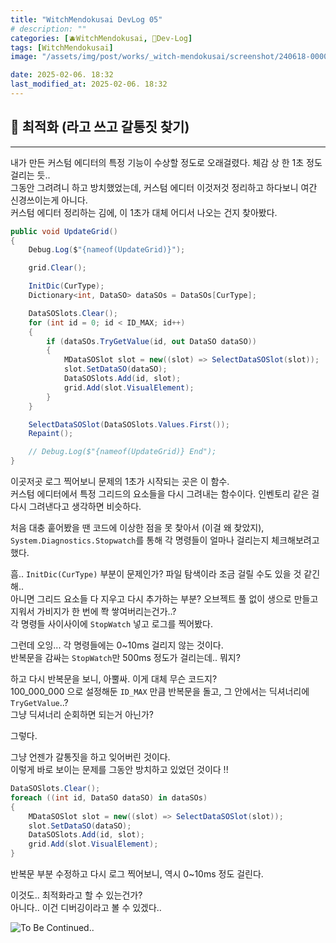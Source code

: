```yaml
---
title: "WitchMendokusai DevLog 05"
# description: ""
categories: [🫐WitchMendokusai, 🍋Dev-Log]
tags: [WitchMendokusai]
image: "/assets/img/post/works/_witch-mendokusai/screenshot/240618-000000.png"

date: 2025-02-06. 18:32
last_modified_at: 2025-02-06. 18:32
---
```


## 📀 최적화 (라고 쓰고 갈통짓 찾기)

---

내가 만든 커스텀 에디터의 특정 기능이 수상할 정도로 오래걸렸다. 체감 상 한 1초 정도 걸리는 듯..  
그동안 그려려니 하고 방치했었는데, 커스텀 에디터 이것저것 정리하고 하다보니 여간 신경쓰이는게 아니다.  
커스텀 에디터 정리하는 김에, 이 1초가 대체 어디서 나오는 건지 찾아봤다.  

```cs
public void UpdateGrid()
{
    Debug.Log($"{nameof(UpdateGrid)}");

    grid.Clear();

    InitDic(CurType);
    Dictionary<int, DataSO> dataSOs = DataSOs[CurType];

    DataSOSlots.Clear();
    for (int id = 0; id < ID_MAX; id++)
    {
        if (dataSOs.TryGetValue(id, out DataSO dataSO))
        {
            MDataSOSlot slot = new((slot) => SelectDataSOSlot(slot));
            slot.SetDataSO(dataSO);
            DataSOSlots.Add(id, slot);
            grid.Add(slot.VisualElement);
        }
    }

    SelectDataSOSlot(DataSOSlots.Values.First());
    Repaint();

    // Debug.Log($"{nameof(UpdateGrid)} End");
}
```

이곳저곳 로그 찍어보니 문제의 1초가 시작되는 곳은 이 함수.  
커스텀 에디터에서 특정 그리드의 요소들을 다시 그려내는 함수이다. 인벤토리 같은 걸 다시 그려낸다고 생각하면 비슷하다.  

처음 대충 훝어봤을 땐 코드에 이상한 점을 못 찾아서 (이걸 왜 찾았지),  
`System.Diagnostics.Stopwatch`를 통해 각 명령들이 얼마나 걸리는지 체크해보려고 했다.  

흠.. `InitDic(CurType)` 부분이 문제인가? 파일 탐색이라 조금 걸릴 수도 있을 것 같긴해..  
아니면 그리드 요소들 다 지우고 다시 추가하는 부분? 오브젝트 풀 없이 생으로 만들고 지워서 가비지가 한 번에 쫙 쌓여버리는건가..?  
각 명령들 사이사이에 `StopWatch` 넣고 로그를 찍어봤다.  

그런데 오잉... 각 명령들에는 0~10ms 걸리지 않는 것이다.  
반복문을 감싸는 `StopWatch`만 500ms 정도가 걸리는데.. 뭐지?  

하고 다시 반복문을 보니, 아뿔싸. 이게 대체 무슨 코드지?  
100_000_000 으로 설정해둔 `ID_MAX` 만큼 반복문을 돌고, 그 안에서는 딕셔너리에 `TryGetValue`..?  
그냥 딕셔너리 순회하면 되는거 아닌가?  

그렇다.  

그냥 언젠가 갈통짓을 하고 잊어버린 것이다.  
이렇게 바로 보이는 문제를 그동안 방치하고 있었던 것이다 !!  

```cs
DataSOSlots.Clear();
foreach ((int id, DataSO dataSO) in dataSOs)
{
    MDataSOSlot slot = new((slot) => SelectDataSOSlot(slot));
    slot.SetDataSO(dataSO);
    DataSOSlots.Add(id, slot);
    grid.Add(slot.VisualElement);
}
```

반복문 부분 수정하고 다시 로그 찍어보니, 역시 0~10ms 정도 걸린다.  

이것도.. 최적화라고 할 수 있는건가?  
아니다.. 이건 디버깅이라고 볼 수 있겠다..  

![To Be Continued..](/assets/img/post/stone/embed/ToBeContinued.png)  
